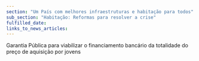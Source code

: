 ```yaml
---
section: "Um País com melhores infraestruturas e habitação para todos"
sub_section: "Habitação: Reformas para resolver a crise"
fulfilled_date:
links_to_news_articles:
---
```


Garantia Pública para viabilizar o financiamento bancário da totalidade do preço de aquisição por jovens